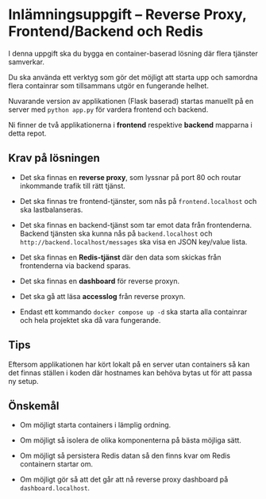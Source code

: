 # Inlämningsuppgift – Reverse Proxy, Frontend/Backend och Redis

I denna uppgift ska du bygga en container-baserad lösning där flera tjänster samverkar.

Du ska använda ett verktyg som gör det möjligt att starta upp och samordna flera containrar som tillsammans utgör en fungerande helhet.

Nuvarande version av applikationen (Flask baserad) startas manuellt på en server med `python app.py` för vardera frontend och backend.

Ni finner de två applikationerna i **frontend** respektive **backend** mapparna i detta repot.

## Krav på lösningen

- Det ska finnas en **reverse proxy**, som lyssnar på port 80 och routar inkommande trafik till rätt tjänst.

- Det ska finnas tre frontend-tjänster, som nås på `frontend.localhost` och ska lastbalanseras.

- Det ska finnas en backend-tjänst som tar emot data från frontenderna.
Backend tjänsten ska kunna nås på `backend.localhost` och `http://backend.localhost/messages` ska visa en JSON key/value lista.

- Det ska finnas en **Redis-tjänst** där den data som skickas från frontenderna via backend sparas.

- Det ska finnas en **dashboard** för reverse proxyn.

- Det ska gå att läsa **accesslog** från reverse proxyn.

- Endast ett kommando `docker compose up -d` ska starta alla containrar och hela projektet ska då vara fungerande.

## Tips

Eftersom applikationen har kört lokalt på en server utan containers så kan det finnas ställen i koden där hostnames kan behöva bytas ut för att passa ny setup.

## Önskemål

- Om möjligt starta containers i lämplig ordning.

- Om möjligt så isolera de olika komponenterna på bästa möjliga sätt.

- Om möjligt så persistera Redis datan så den finns kvar om Redis containern startar om.

- Om möjligt gör så att det går att nå reverse proxy dashboard på `dashboard.localhost`.
